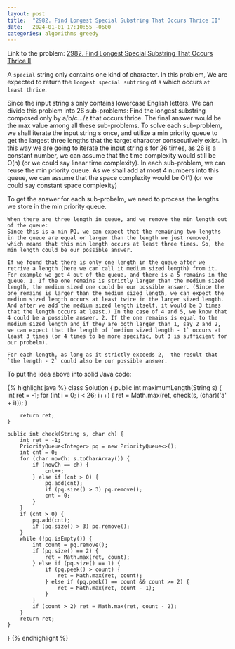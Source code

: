 ```yaml
---
layout: post
title:  "2982. Find Longest Special Substring That Occurs Thrice II"
date:   2024-01-01 17:10:55 -0600
categories: algorithms greedy
---
```


Link to the problem: [2982. Find Longest Special Substring That Occurs Thrice II
](https://leetcode.com/problems/find-longest-special-substring-that-occurs-thrice-ii/) 

A `special` string only contains one kind of character. In this problem, We are expected to return the `longest special subtring` of s which occurs `at least thrice`.

Since the input string s only contains lowercase English letters. We can divide this problem into 26 sub-problems: Find the longest substring composed only by a/b/c.../z that occurs thrice. The final answer would be the max value among all these sub-problems. To solve each sub-problem, we shall iterate the input string s once, and utilize a min priority queue to get the largest three lengths that the target character consecutively exist. In this way we are going to iterate the input string s for 26 times, as 26 is a constant number, we can assume that the time complexity would still be O(n) (or we could say linear time complexity). In each sub-problem, we can reuse the min priority queue. As we shall add at most 4 numbers into this queue, we can assume that the space complexity would be O(1) (or we could say constant space complexity)

To get the answer for each sub-probelm, we need to process the lengths we store in the min priority queue.

    When there are three length in queue, and we remove the min length out of the queue:
    Since this is a min PQ, we can expect that the remaining two lengths in the queue are equal or larger than the length we just removed, which means that this min length occurs at least three times. So, the min length could be our possible answer.

    If we found that there is only one length in the queue after we retrive a length (here we can call it medium sized length) from it. For example we get 4 out of the queue, and there is a 5 remains in the queue. 1. If the one remains is strictly larger than the medium sized length, the medium sized one could be our possible answer. (Since the one remains is larger than the medium sized length, we can expect the medium sized length occurs at least twice in the larger sized length. And after we add the medium sized length itself, it would be 3 times that the length occurs at least.) In the case of 4 and 5, we know that 4 could be a possible answer. 2. If the one remains is equal to the medium sized length and if they are both larger than 1, say 2 and 2, we can expect that the length of `medium sized length - 1` occurs at least 3 times (or 4 times to be more specific, but 3 is sufficient for our probelm).

    For each length, as long as it strictly exceeds 2,  the result that `the length - 2` could also be our possible answer.


    

To put the idea above into solid Java code:

{% highlight java %}
class Solution {
    public int maximumLength(String s) {
        int ret = -1;
        for (int i = 0; i < 26; i++) {
            ret = Math.max(ret, check(s, (char)('a' + i)));
        }

        return ret;
    }
    
    public int check(String s, char ch) {
        int ret = -1;
        PriorityQueue<Integer> pq = new PriorityQueue<>();
        int cnt = 0;
        for (char nowCh: s.toCharArray()) {
            if (nowCh == ch) {
                cnt++;
            } else if (cnt > 0) {
                pq.add(cnt);
                if (pq.size() > 3) pq.remove();
                cnt = 0;
            }
        }
        if (cnt > 0) {
            pq.add(cnt);
            if (pq.size() > 3) pq.remove();
        }
        while (!pq.isEmpty()) {
            int count = pq.remove();
            if (pq.size() == 2) {
                ret = Math.max(ret, count);
            } else if (pq.size() == 1) {
                if (pq.peek() > count) {
                    ret = Math.max(ret, count);
                } else if (pq.peek() == count && count >= 2) {
                    ret = Math.max(ret, count - 1);
                }
            }
            if (count > 2) ret = Math.max(ret, count - 2);
        }
        return ret;
    }
}
{% endhighlight %}



